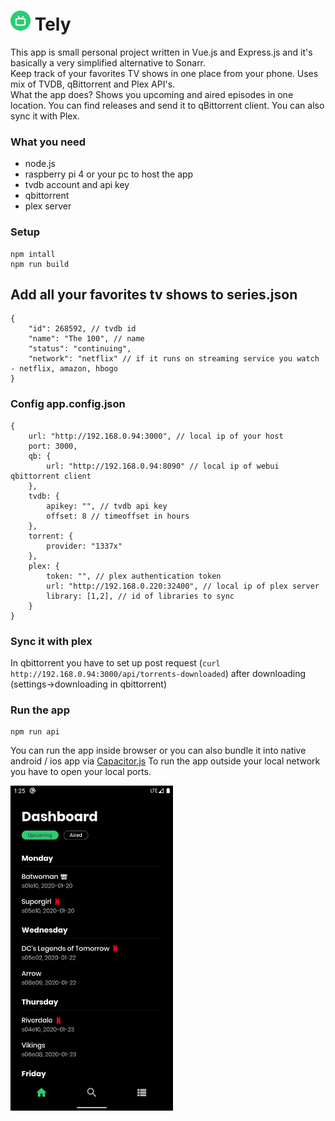 

# <img src="./public/favicons/favicon-32x32.png" alt="Logo"> Tely
This app is small personal project written in Vue.js and Express.js and it's basically a very simplified alternative to Sonarr.<br/>
Keep track of your favorites TV shows in one place from your phone. Uses mix of TVDB, qBittorrent and Plex API's.<br/>
What the app does? Shows you upcoming and aired episodes in one location. You can find releases and send it to qBittorrent client. You can also sync it with Plex.

### What you need
* node.js
* raspberry pi 4 or your pc to host the app
* tvdb account and api key
* qbittorrent
* plex server

### Setup
```
npm intall
npm run build
```

## Add all your favorites tv shows to series.json
```
{
    "id": 268592, // tvdb id
    "name": "The 100", // name
    "status": "continuing",
    "network": "netflix" // if it runs on streaming service you watch - netflix, amazon, hbogo
}
```

### Config app.config.json
```
{
    url: "http://192.168.0.94:3000", // local ip of your host
    port: 3000,
    qb: {
        url: "http://192.168.0.94:8090" // local ip of webui qbittorrent client
    },
    tvdb: {
        apikey: "", // tvdb api key
        offset: 8 // timeoffset in hours
    },
    torrent: {
        provider: "1337x"
    },
    plex: {
        token: "", // plex authentication token
        url: "http://192.168.0.220:32400", // local ip of plex server
        library: [1,2], // id of libraries to sync
    }
}
```

### Sync it with plex
In qbittorrent you have to set up post request (`curl http://192.168.0.94:3000/api/torrents-downloaded`) after downloading (settings->downloading in qbittorrent)

### Run the app
```
npm run api
```

You can run the app inside browser or you can also bundle it into native android / ios app via [Capacitor.js](https://capacitor.ionicframework.com/)
To run the app outside your local network you have to open your local ports.

<img src="./public/dashboard_preview.png" alt="Screenshot" width=260px>

